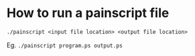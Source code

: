 # How to run a painscript file

```./painscript <input file location> <output file location>```

Eg. ```./painscript program.ps output.ps```